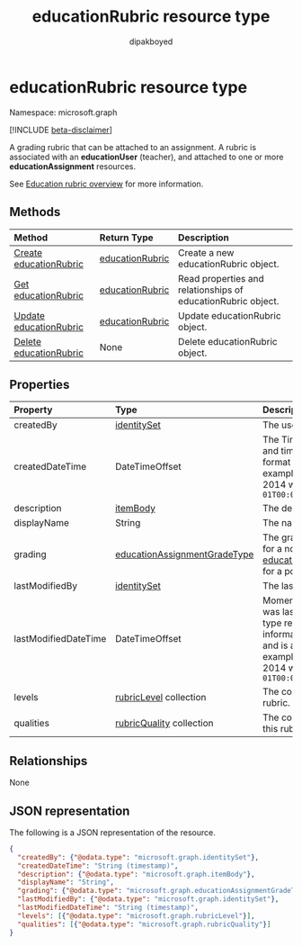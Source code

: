 ﻿---
title: "educationRubric resource type"
description: "A grading rubric that can be attached to an assignment"
localization_priority: Normal
author: "dipakboyed"
ms.prod: "education"
doc_type: "resourcePageType"
---

# educationRubric resource type

Namespace: microsoft.graph

[!INCLUDE [beta-disclaimer](../../includes/beta-disclaimer.md)]

A grading rubric that can be attached to an assignment. A rubric is associated with an **educationUser** (teacher), and attached to one or more **educationAssignment** resources. 

See [Education rubric overview](/graph/education-rubric-overview) for more information.

## Methods

| Method                                                         | Return Type                           | Description                                                  |
| :------------------------------------------------------------- | :------------------------------------ | :----------------------------------------------------------- |
| [Create educationRubric](../api/educationuser-post-rubrics.md) | [educationRubric](educationrubric.md) | Create a new educationRubric object.                         |
| [Get educationRubric](../api/educationrubric-get.md)           | [educationRubric](educationrubric.md) | Read properties and relationships of educationRubric object. |
| [Update educationRubric](../api/educationrubric-update.md)     | [educationRubric](educationrubric.md) | Update educationRubric object.                               |
| [Delete educationRubric](../api/educationrubric-delete.md)     | None                                  | Delete educationRubric object.                               |

## Properties

| Property             | Type                                                            | Description                                                                                                                                                                                                                                           |
| :------------------- | :-------------------------------------------------------------- | :---------------------------------------------------------------------------------------------------------------------------------------------------------------------------------------------------------------------------------------------------- |
| createdBy            | [identitySet](identityset.md)                                   | The user who created this resource.                                                                                                                                                                                                                   |
| createdDateTime      | DateTimeOffset                                                  | The Timestamp type represents date and time information using ISO 8601 format and is always in UTC time. For example, midnight UTC on Jan 1, 2014 would look like this: `'2014-01-01T00:00:00Z'`                                                      |
| description          | [itemBody](itembody.md)                                         | The description of this rubric.                                                                                                                                                                                                                       |
| displayName          | String                                                          | The name of this rubric.                                                                                                                                                                                                                              |
| grading              | [educationAssignmentGradeType](educationassignmentgradetype.md) | The grading type of this rubric -- null for a no-points rubric, or [educationAssignmentPointsGradeType](educationassignmentpointsgradetype.md) for a points rubric.                                                                                   |
| lastModifiedBy       | [identitySet](identityset.md)                                   | The last user to modify the resource.                                                                                                                                                                                                                 |
| lastModifiedDateTime | DateTimeOffset                                                  | Moment in time when the resource was last modified.  The Timestamp type represents date and time information using ISO 8601 format and is always in UTC time. For example, midnight UTC on Jan 1, 2014 would look like this: `'2014-01-01T00:00:00Z'` |
| levels               | [rubricLevel](rubriclevel.md) collection                        | The collection of levels making up this rubric.                                                                                                                                                                                                       |
| qualities            | [rubricQuality](rubricquality.md) collection                    | The collection of qualities making up this rubric.                                                                                                                                                                                                    |

## Relationships

None

## JSON representation

The following is a JSON representation of the resource.

<!-- {
  "blockType": "resource",
  "optionalProperties": [

  ],
  "@odata.type": "microsoft.graph.educationRubric",
  "baseType": "",
  "keyProperty": "id"
}-->

```json
{
  "createdBy": {"@odata.type": "microsoft.graph.identitySet"},
  "createdDateTime": "String (timestamp)",
  "description": {"@odata.type": "microsoft.graph.itemBody"},
  "displayName": "String",
  "grading": {"@odata.type": "microsoft.graph.educationAssignmentGradeType"},
  "lastModifiedBy": {"@odata.type": "microsoft.graph.identitySet"},
  "lastModifiedDateTime": "String (timestamp)",
  "levels": [{"@odata.type": "microsoft.graph.rubricLevel"}],
  "qualities": [{"@odata.type": "microsoft.graph.rubricQuality"}]
}
```

<!-- uuid: 16cd6b66-4b1a-43a1-adaf-3a886856ed98
2019-02-04 14:57:30 UTC -->

<!-- {
  "type": "#page.annotation",
  "description": "educationRubric resource",
  "keywords": "",
  "section": "documentation",
  "tocPath": ""
}-->
